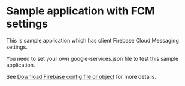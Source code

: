 # Sample application with FCM settings

This is sample application which has client Firebase Cloud Messaging settings.

You need to set your own google-services.json file to test this sample application.

See [Download Firebase config file or object](https://support.google.com/firebase/answer/7015592?hl=en)
for more details.